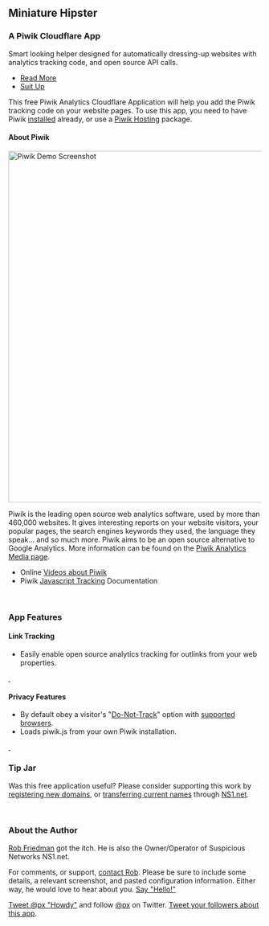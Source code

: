 ## Miniature Hipster 
### A Piwik Cloudflare App

Smart looking helper designed for automatically dressing-up websites with analytics tracking code, and open source API calls.

* [Read More](http://mh.variablesoftware.com/about/)
* [Suit Up](http://mh.variablesoftware.com/help/setup/)

This free Piwik Analytics Cloudflare Application will help you add the Piwik tracking code on your website pages. To use this app, you need to have Piwik [installed](http://piwik.org/docs/installation/) already, or use a [Piwik Hosting](http://piwik.org/hosting/) package.


#### About Piwik

<img width="700" alt="Piwik Demo Screenshot" title="Piwik Demo Screenshot" src="/images/apps/piwik_analytics/piwik_analytics_demo_screenshot_1.png"/>

Piwik is the leading open source web analytics software, used by more than 460,000 websites. It gives interesting reports on your website visitors, your popular pages, the search engines keywords they used, the language they speak... and so much more. Piwik aims to be an open source alternative to Google Analytics.
More information can be found on the [Piwik Analytics Media page](https://piwik.org/media/).

* Online [Videos about Piwik](https://piwik.org/blog/category/videos/)
* Piwik [Javascript Tracking](https://piwik.org/docs/javascript-tracking/) Documentation



<a name="features">&nbsp;</a>

### App Features

#### Link Tracking
* Easily enable open source analytics tracking for outlinks from your web properties.



<a name="privacy" href="#privacy">&nbsp;</a>

#### Privacy Features
* By default obey a visitor's "[Do-Not-Track](https://www.eff.org/issues/do-not-track)" option with [supported browsers](https://ie.microsoft.com/testdrive/browser/donottrack/default.html).
* Loads piwik.js from your own Piwik installation.


<a name="tip-jar" href="#tip-jar">&nbsp;</a>

### Tip Jar
Was this free application useful? Please consider supporting this work by [registering new domains](http://ns1.net/en/domains/new/?utm_campaign=cloudflare&utm_src=cfapp_pa&utm_medium=web&utm_content=tip-jar), or [transferring current names](http://ns1.net/en/domains/transfer/?utm_campaign=cloudflare&utm_src=cfapp_pa&utm_medium=web&utm_content=tip-jar) through [NS1.net](http://ns1.net/?utm_campaign=cloudflare&utm_src=cfapp_pa&utm_medium=web&utm_content=tip-jar).


<a name="author">&nbsp;</a>

### About the Author
[Rob Friedman](http://playerx.net/?utm_campaign=cloudflare&utm_src=cfapp_pa&utm_medium=web&utm_content=me) got the itch. He is also the Owner/Operator of Suspicious Networks NS1.net.

For comments, or support, [contact Rob](http://playerx.net/contact/?utm_campaign=cloudflare&utm_src=cfapp_pa&utm_medium=web&utm_content=contact). Please be sure to include some details, a relevant screenshot, and pasted configuration information. Either way, he would love to hear about you. [Say "Hello!"](http://playerx.net/contact/?utm_campaign=cloudflare&utm_src=cfapp_pa&utm_medium=web&utm_content=hello)

<a href="https://twitter.com/intent/tweet?user_id=3288&hashtags=piwik&text=Howdy&related=px%3ARob,piwik%3AFree%20Web%20Analytics%20Software&">Tweet @px "Howdy"</a> and follow <a href="https://twitter.com/intent/user?user_id=3288">@px</a> on Twitter.
<a href="https://twitter.com/intent/tweet?hashtags=opensource&text=Miniature%20Hipster,%20a%20simple%20%40Piwik%20web%20%23analytics%20companion%20for%20%40CloudFlare%20Apps&via=px&related=px,piwik,cloudflare&url=https://www.cloudflare.com/apps/piwik_analytics">Tweet your followers about this app</a>.


